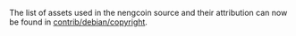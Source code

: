 The list of assets used in the nengcoin source and their attribution can now be found in [contrib/debian/copyright](../contrib/debian/copyright).
